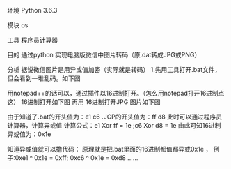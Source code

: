 环境
Python 3.6.3

模块
os

工具
程序员计算器

目的
通过python 实现电脑版微信中图片转码（原.dat转成JPG或PNG）


分析
据说微信图片是用异或值加密（实际就是转码）
1.先用工具打开.bat文件，但会看到一堆乱码。如下图

用notepad++的话可以，通过插件以16进制打开。（怎么用notepad打开16进制点这） 
16进制打开如下图
再用 16进制打开JPG 图片如下图

由于知道了.bat的开头值为：e1 c6 .JGP的开头值为：ff d8
此时可以通过程序员计算器，计算异或值
计算公式：e1 Xor ff = 1e ;c6 Xor d8 = 1e
由此可知16进制异或值为：0x1e

知道异或值就可以撸代码：
原理就是把.bat里面的16进制都值都异或0x1e ，
例子:0xe1 ^ 0x1e = 0xff; 0xc6 ^ 0x1e = 0xd8 ……
